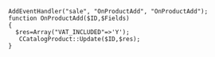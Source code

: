     AddEventHandler("sale", "OnProductAdd", "OnProductAdd");
    function OnProductAdd($ID,$Fields)
    {   
      $res=Array("VAT_INCLUDED"=>'Y');
       CCatalogProduct::Update($ID,$res);
    }